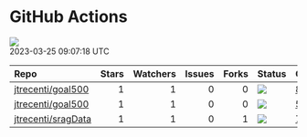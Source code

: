 GitHub Actions
================

![](https://github.com/jtrecenti/status/workflows/Render%20Status/badge.svg)  
2023-03-25 09:07:18 UTC

| Repo                                                        | Stars | Watchers | Issues | Forks | Status                                                                                                                                      | Commit                                                                                                                                                                  |
|:------------------------------------------------------------|------:|---------:|-------:|------:|:--------------------------------------------------------------------------------------------------------------------------------------------|:------------------------------------------------------------------------------------------------------------------------------------------------------------------------|
| [jtrecenti/goal500](https://github.com/jtrecenti/goal500)   |     1 |        1 |      0 |     0 | [![](https://github.com/jtrecenti/goal500/workflows/R-CMD-check/badge.svg)](https://github.com/jtrecenti/goal500/actions/runs/1778279287)   | <a href="https://github.com/jtrecenti/goal500/commit/849e75356b827afca837ff8a033208a9b129a526" title="Merge branch 'master' of github.com:jtrecenti/goal500">849e75</a> |
| [jtrecenti/goal500](https://github.com/jtrecenti/goal500)   |     1 |        1 |      0 |     0 | [![](https://github.com/jtrecenti/goal500/workflows/update-readme/badge.svg)](https://github.com/jtrecenti/goal500/actions/runs/4463775690) | <a href="https://github.com/jtrecenti/goal500/commit/5e2dff086ca7c3f36eb9eafbbd031a3a27f8a7e0" title="Update data">5e2dff</a>                                           |
| [jtrecenti/sragData](https://github.com/jtrecenti/sragData) |     1 |        1 |      0 |     1 | [![](https://github.com/jtrecenti/sragData/workflows/update-data/badge.svg)](https://github.com/jtrecenti/sragData/actions/runs/2547090343) | <a href="https://github.com/jtrecenti/sragData/commit/7dc963de44bd4aaa69351c39f5498fb74025f446" title="Update data">7dc963</a>                                          |
